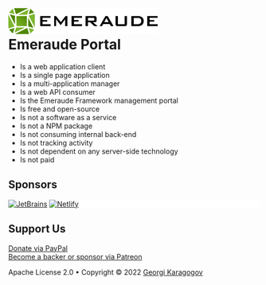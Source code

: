 <img align="left" width="300px" style="background-color:white;" title="Emeraude" alt="Emeraude" src="https://raw.githubusercontent.com/emeraudeframework/emeraude/master/art/logo_text.svg" />

<br/>

# Emeraude Portal

 - Is a web application client
 - Is a single page application
 - Is a multi-application manager
 - Is a web API consumer
 - Is the Emeraude Framework management portal
 - Is free and open-source
 - Is not a software as a service
 - Is not a NPM package
 - Is not consuming internal back-end
 - Is not tracking activity
 - Is not dependent on any server-side technology
 - Is not paid

## Sponsors

<div class="sponsors-list-item" style="background: white">
    <a class="feature-list-item m-3" style="display: inline-block;" title="JetBrains" target="_blank" href="https://www.jetbrains.com/?from=Emeraude" data-v-94bffd70="">
        <img src="https://emeraude.dev/_assets/images/sponsors/jetbrains.svg" alt="JetBrains" data-v-94bffd70="">
    </a>
    <a class="feature-list-item m-3" style="display: inline-block;" title="Netlify" target="_blank" href="https://www.netlify.com/?reference=emeraude.dev" data-v-94bffd70="">
        <img src="https://emeraude.dev/_assets/images/sponsors/netlify.svg" alt="Netlify" data-v-94bffd70="">
    </a>
</div>

## Support Us

<div id="support" data-v-6ad604c2="" data-v-3cfc6c66="">
    <div class="donate-section" data-v-3cfc6c66="">
        <a href="https://www.paypal.com/donate?hosted_button_id=4FEAXAP5TL3EG" class="btn btn-lg btn-outline-light mx-1"
            target="_blank" data-v-3cfc6c66="">Donate via PayPal</a>
        <br />
        <a href="https://www.patreon.com/gsk567" class="btn btn-lg btn-outline-light mx-1" target="_blank"
            data-v-3cfc6c66="">Become a backer or sponsor via Patreon</a>
    </div>
</div>

<p class="my-4 px-2"> Apache License 2.0 • Copyright © 2022 <a href="https://georgi.karagogov.com/" target="_blank">Georgi Karagogov</a></p>
